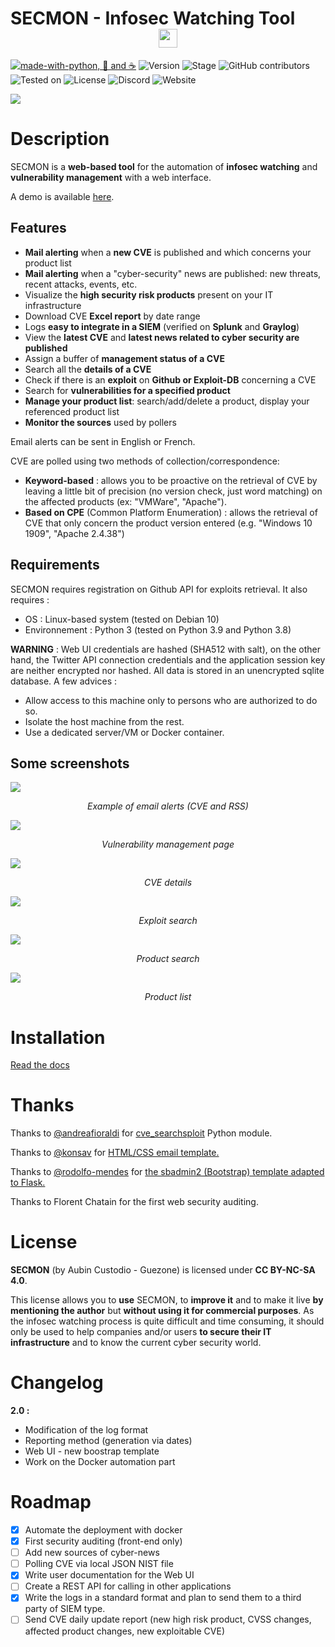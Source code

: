 # SECMON - Infosec Watching Tool <center><img src="https://github.com/Guezone/SECMON/blob/master/img/logo.jpg" data-canonical-src="https://github.com/Guezone/SECMON/blob/master/img/logo.png" width="30" height="30" /></center> 

[![made-with-python, 🖤 and ☕](https://img.shields.io/badge/Made%20with-Python%2C%20%F0%9F%96%A4%20and%20%E2%98%95-blue)](https://www.python.org/)  ![Version](https://img.shields.io/badge/Version-2.0-blue)  ![Stage](https://img.shields.io/badge/Stage-Beta-yellow)  ![GitHub contributors](https://img.shields.io/github/contributors/Guezone/SECMON?label=Contributors)  ![Tested on](https://img.shields.io/badge/Tested%20on-Debian%2010%20&%20Docker-brightgreen)  ![License](https://img.shields.io/badge/License-CC%20BY--NC--SA%204.0%20(Non--commercial)-red)  ![Discord](https://img.shields.io/discord/826868157838262282?color=6A7EC2&label=Discord&logo=https%3A%2F%2Fimg.shields.io%2Fdiscord%2F783381738558455897.svg&logoColor=7389D8&style=plastic)  ![Website](https://img.shields.io/website?down_color=red&down_message=Offline&label=Demo&up_color=green&up_message=Online&url=https%3A%2F%2Fsecmon.guezone.info%2F)




![](https://github.com/Guezone/SECMON/blob/master/img/dashboard.png)

# Description

SECMON is a **web-based tool** for the automation of **infosec watching** and **vulnerability management** with a web interface.

A demo is available [here](https://secmon.guezone.info/).

## Features

- **Mail alerting** when a **new CVE** is published and which concerns your product list
- **Mail alerting** when a "cyber-security" news are published: new threats, recent attacks, events, etc.
- Visualize the **high security risk products** present on your IT infrastructure
- Download CVE **Excel report** by date range
- Logs **easy to integrate in a SIEM** (verified on **Splunk** and **Graylog**)
- View the **latest CVE** and **latest news related to cyber security are published**
- Assign a buffer of **management status of a CVE**
- Search all the **details of a CVE** 
- Check if there is an **exploit** on **Github or Exploit-DB** concerning a CVE 
- Search for **vulnerabilities for a specified product**
- **Manage your product list**: search/add/delete a product, display your referenced product list
- **Monitor the sources** used by pollers 

Email alerts can be sent in English or French. 

CVE are polled using two methods of collection/correspondence: 

- **Keyword-based** : allows you to be proactive on the retrieval of CVE by leaving a little bit of precision (no version check, just word matching) on the affected products (ex: "VMWare", "Apache").
- **Based on CPE** (Common Platform Enumeration) : allows the retrieval of CVE that only concern the product version entered (e.g. "Windows 10 1909", "Apache 2.4.38")

## Requirements
SECMON requires registration on Github API for exploits retrieval. It also requires : 

- OS : Linux-based system (tested on Debian 10)
- Environnement : Python 3 (tested on Python 3.9 and Python 3.8)

**WARNING** : Web UI credentials are hashed (SHA512 with salt), on the other hand, the Twitter API connection credentials and the application session key are neither encrypted nor hashed. All data is stored in an unencrypted sqlite database. A few advices :

- Allow access to this machine only to persons who are authorized to do so.
- Isolate the host machine from the rest.
- Use a dedicated server/VM or Docker container.

## Some screenshots

![](https://github.com/Guezone/SECMON/blob/master/img/mail_alert_sample.png) 

<p align="center"><i>Example of email alerts (CVE and RSS)</i></p> 

![](https://github.com/Guezone/SECMON/blob/master/img/vulnmgmt.png) 

<p align="center"><i>Vulnerability management page</i></p>

![](https://github.com/Guezone/SECMON/blob/master/img/cve_search.png)

<p align="center"><i>CVE details</i></p>

![](https://github.com/Guezone/SECMON/blob/master/img/exploits.png)

<p align="center"><i>Exploit search</i></p>

![](https://github.com/Guezone/SECMON/blob/master/img/product-search.png)

<p align="center"><i>Product search</i></p>

![](https://github.com/Guezone/SECMON/blob/master/img/product-list.png)

<p align="center"><i>Product list</i></p>

# Installation

[Read the docs](DOCS.md)

# Thanks
Thanks to <a href="https://github.com/andreafioraldi" target='_blank'>@andreafioraldi</a> for <a href="https://github.com/andreafioraldi/cve_searchsploit" target='_blank'>cve_searchsploit</a> Python module.

Thanks to <a href="https://github.com/konsav" target='_blank'>@konsav</a> for <a href="https://github.com/konsav/email-templates" target='_blank'>HTML/CSS email template.</a>

Thanks to <a href="https://github.com/rodolfo-mendes" target='_blank'>@rodolfo-mendes</a> for <a href="https://github.com/rodolfo-mendes/sbadmin2-flask-template" target='_blank'>the sbadmin2 (Bootstrap) template adapted to Flask.</a>

Thanks to Florent Chatain for the first web security auditing.

# License
**SECMON** (by Aubin Custodio - Guezone) is licensed under **CC BY-NC-SA 4.0**.

This license allows you to **use** SECMON, to **improve it** and to make it live **by mentioning the author** but **without using it for commercial purposes**. As the infosec watching process is quite difficult and time consuming, it should only be used to help companies and/or users **to secure their IT infrastructure** and to know the current cyber security world.

# Changelog 

**2.0 :**

- Modification of the log format
- Reporting method (generation via dates)
- Web UI - new boostrap template 
- Work on the Docker automation part

# Roadmap

- [x] Automate the deployment with docker
- [x] First security auditing (front-end only)
- [ ] Add new sources of cyber-news
- [ ] Polling CVE via local JSON NIST file
- [X] Write user documentation for the Web UI
- [ ] Create a REST API for calling in other applications
- [x] Write the logs in a standard format and plan to send them to a third party of SIEM type.
- [ ] Send CVE daily update report (new high risk product, CVSS changes, affected product changes, new exploitable CVE)
